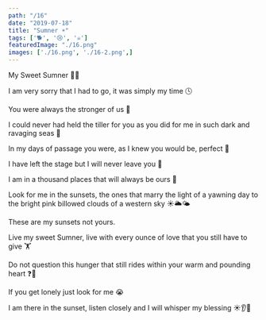 ```yaml
---
path: "/16"
date: "2019-07-18"
title: "Sumner ☀️"
tags: ['🐕', '😢', '☠️']
featuredImage: "./16.png"
images: ['./16.png', './16-2.png',]
---
```

My Sweet Sumner 🍯🌞

I am very sorry that I had to go, it was simply my time 🕓

You were always the stronger of us 💪

I could never had held the tiller for you as you did for me in such dark and ravaging seas 🌊

In my days of passage you were, as I knew you would be, perfect 👼

I have left the stage but I will never leave you 🎤

I am in a thousand places that will always be ours 📌

Look for me in the sunsets, the ones that marry the light of a yawning day to the bright pink billowed clouds of a western sky ☀️🌥🌤

These are my sunsets not yours. 

Live my sweet Sumner, live with every ounce of love that you still have to give 🏋️‍

Do not question this hunger that still rides within your warm and pounding heart ❓🥙

If you get lonely just look for me 😭

I am there in the sunset, listen closely and I will whisper my blessing ☀️👂👼
